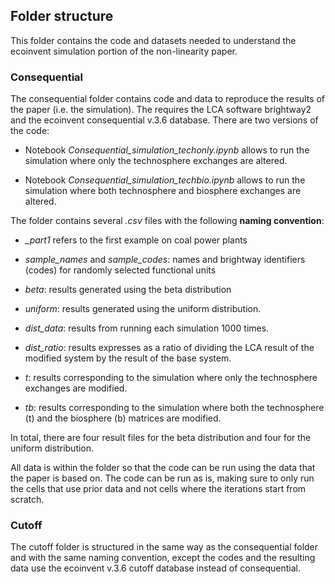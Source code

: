 ## Folder structure

This folder contains the code and datasets needed to understand the ecoinvent simulation portion of the non-linearity paper. 

### Consequential 
The consequential folder contains code and data to reproduce the results of the paper (i.e. the simulation). The requires the LCA software brightway2 and the ecoinvent consequential v.3.6 database. There are two versions of the code: 

- Notebook *Consequential\_simulation\_techonly.ipynb* allows to run the simulation where only the technosphere exchanges are altered.  

- Notebook *Consequential\_simulation\_techbio.ipynb* allows to run the simulation where both technosphere and biosphere exchanges are altered. 

The folder contains several _.csv_ files with the following __naming convention__: 

 - *_part1* refers to the first example on coal power plants 

 - *sample\_names*  and *sample\_codes*: names and brightway identifiers (codes) for randomly selected functional units

 - *beta*: results generated using the beta distribution 

 - *uniform*: results generated using the uniform distribution. 

 - *dist_data*: results from running each simulation 1000 times. 
 
 - *dist_ratio*: results expresses as a ratio of dividing the LCA result of the modified system by the result of the base system. 
 
 - *t*: results corresponding to the simulation where only the technosphere exchanges are modified.
 
 -  *tb*: results corresponding to the simulation where both the technosphere (t) and the biosphere (b) matrices are modified. 

In total, there are four result files for the beta distribution and four for the uniform distribution. 

All data is within the folder so that the code can be run using the data that the paper is based on. The code can be run as is, making sure to only run the cells that use prior data and not cells where the iterations start from scratch. 

### Cutoff
The cutoff folder is structured in the same way as the consequential folder and with the same naming convention, except the codes and the resulting data use the ecoinvent v.3.6 cutoff database instead of consequential. 



